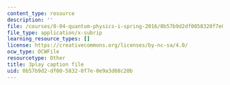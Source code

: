 ```yaml
---
content_type: resource
description: ''
file: /courses/8-04-quantum-physics-i-spring-2016/0b57b9d2df0058320f7e0e9a3d08c20b_sPsDI0dICtc.srt
file_type: application/x-subrip
learning_resource_types: []
license: https://creativecommons.org/licenses/by-nc-sa/4.0/
ocw_type: OCWFile
resourcetype: Other
title: 3play caption file
uid: 0b57b9d2-df00-5832-0f7e-0e9a3d08c20b
---
```

